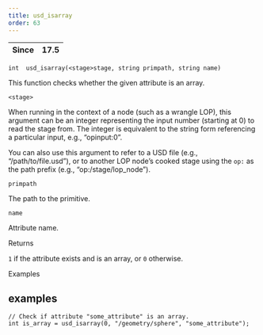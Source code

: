 ```yaml
---
title: usd_isarray
order: 63
---
```

| Since | 17.5 |
| --- | --- |

`int  usd_isarray(<stage>stage, string primpath, string name)`

This function checks whether the given attribute is an array.

`<stage>`

When running in the context of a node (such as a wrangle LOP), this argument can be an integer representing the input number (starting at 0) to read the stage from. The integer is equivalent to the string form referencing a particular input, e.g., “opinput:0”.

You can also use this argument to refer to a USD file (e.g., “/path/to/file.usd”), or to another LOP node’s cooked stage using the `op:` as the path prefix (e.g., “op:/stage/lop_node”).

`primpath`

The path to the primitive.

`name`

Attribute name.

Returns

`1` if the attribute exists and is an array, or `0` otherwise.

Examples

## examples

```vex
// Check if attribute "some_attribute" is an array.
int is_array = usd_isarray(0, "/geometry/sphere", "some_attribute");

```
